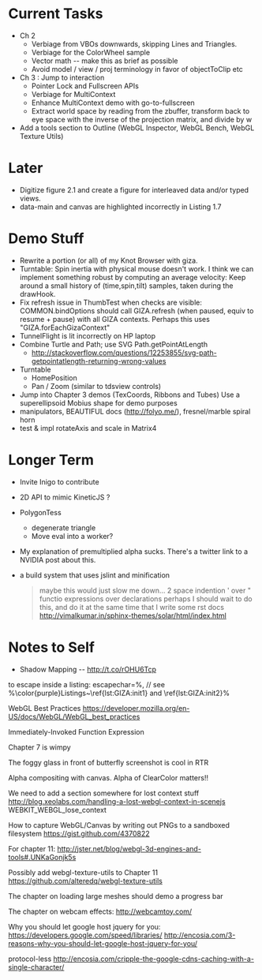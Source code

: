 
# Current Tasks

- Ch 2
  - Verbiage from VBOs downwards, skipping Lines and Triangles.
  - Verbiage for the ColorWheel sample
  - Vector math -- make this as brief as possible
  - Avoid model / view / proj terminology in favor of objectToClip etc
- Ch 3 : Jump to interaction
  - Pointer Lock and Fullscreen APIs
  - Verbiage for MultiContext
  - Enhance MultiContext demo with go-to-fullscreen
  - Extract world space by reading from the zbuffer, transform back to eye space with the inverse of the projection matrix, and divide by w
- Add a tools section to Outline (WebGL Inspector, WebGL Bench, WebGL Texture Utils)

# Later

- Digitize figure 2.1 and create a figure for interleaved data and/or typed views.
- data-main and canvas are highlighted incorrectly in Listing 1.7

# Demo Stuff

- Rewrite a portion (or all) of my Knot Browser with giza.
- Turntable: Spin inertia with physical mouse doesn't work.
  I think we can implement something robust by computing an average velocity:
  Keep around a small history of (time,spin,tilt) samples, taken during the drawHook.
- Fix refresh issue in ThumbTest when checks are visible: COMMON.bindOptions should call GIZA.refresh (when paused, equiv to resume + pause)
   with all GIZA contexts.  Perhaps this uses "GIZA.forEachGizaContext"
- TunnelFlight is lit incorrectly on HP laptop
- Combine Turtle and Path; use SVG Path.getPointAtLength
  - http://stackoverflow.com/questions/12253855/svg-path-getpointatlength-returning-wrong-values
- Turntable
  - HomePosition
  - Pan / Zoom (similar to tdsview controls)
- Jump into Chapter 3 demos (TexCoords, Ribbons and Tubes)
  Use a superellipsoid Mobius shape for demo purposes
- manipulators, BEAUTIFUL docs (http://folyo.me/), fresnel/marble spiral horn
- test & impl rotateAxis and scale in Matrix4

# Longer Term

- Invite Inigo to contribute

- 2D API to mimic KineticJS ?

- PolygonTess
  - degenerate triangle
  - Move eval into a worker?
  
- My explanation of premultiplied alpha sucks.
  There's a twitter link to a NVIDIA post about this.

- a build system that uses jslint and minification
  > maybe this would just slow me down...
    2 space indention
    ' over "
    functio expressions over declarations
  > perhaps I should wait to do this, and do it at the same time
    that I write some rst docs
    http://vimalkumar.in/sphinx-themes/solar/html/index.html

# Notes to Self

- Shadow Mapping -- http://t.co/rOHU6Tcp

to escape inside a listing:
escapechar=\%,
// see %\color{purple}Listings~\ref{lst:GIZA:init1} and \ref{lst:GIZA:init2}%

WebGL Best Practices
https://developer.mozilla.org/en-US/docs/WebGL/WebGL_best_practices

Immediately-Invoked Function Expression 

Chapter 7 is wimpy

The foggy glass in front of butterfly screenshot is cool in RTR

Alpha compositing with canvas.  Alpha of ClearColor matters!!

We need to add a section somewhere for lost context stuff
http://blog.xeolabs.com/handling-a-lost-webgl-context-in-scenejs
WEBKIT_WEBGL_lose_context

How to capture WebGL/Canvas by writing out PNGs to a sandboxed filesystem
https://gist.github.com/4370822

For chapter 11:
http://jster.net/blog/webgl-3d-engines-and-tools#.UNKaGonjk5s

Possibly add webgl-texture-utils to Chapter 11
https://github.com/alteredq/webgl-texture-utils

The chapter on loading large meshes should demo a progress bar

The chapter on webcam effects:
http://webcamtoy.com/

Why you should let google host jquery for you:
https://developers.google.com/speed/libraries/
http://encosia.com/3-reasons-why-you-should-let-google-host-jquery-for-you/

protocol-less
http://encosia.com/cripple-the-google-cdns-caching-with-a-single-character/
